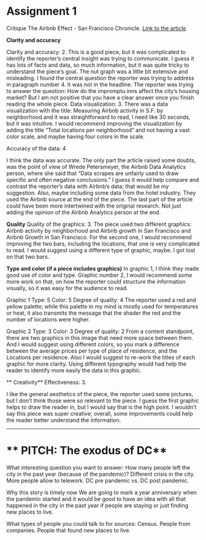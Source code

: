 # Assignment 1

Critique The Airbnb Effect - San Francisco Chronicle.
[Link to the article](https://www.sfchronicle.com/airbnb-impact-san-francisco-2015/#1)

**Clarity and accuracy** 

Clarity and accuracy: 2.
This is a good piece, but it was complicated to identify the reporter’s central insight was trying to communicate. I guess it has lots of facts and data, so much information, but it was quite tricky to understand the piece’s goal. The nut graph was a little bit extensive and misleading. I found the central question the reporter was trying to address in paragraph number 4. It was not in the headline. The reporter was trying to answer the question: How do the impromptu inns affect the city’s housing market? But I am not positive that you have a clear answer once you finish reading the whole piece.
Data visualization: 3.
There was a data visualization with the title: Measuring Airbnb activity in S.F. by neighborhood and it was straightforward to read, I need like 30 seconds, but it was intuitive. I would recommend improving the visualization by adding the title “Total locations per neighborhood” and not having a vast color scale, and maybe having four colors in the scale.

Accuracy of the data: 4

I think the data was accurate. The only part the article raised some doubts, was the point of view of Wrede Petersmeyer, the Airbnb Data Analytics person, where she said that “Data scrapes are unfairly used to draw specific and often negative conclusions.” 
I guess it would help compare and contrast the reporter’s data with Airbnb’s data; that would be my suggestion. Also, maybe including some data from the hotel industry.
They used the Airbnb source at the end of the piece. The last part of the article could have been more intertwined with the original research. Not just adding the opinion of the Airbnb Analytics person at the end.

**Quality** 
Quality of the graphics: 3.
The piece used two different graphics: Airbnb activity by neighborhood and Airbnb growth in San Francisco and Airbnb Growth in San Francisco. For the second one, I would recommend improving the two bars, including the locations, that one is very complicated to read. I would suggest using a different type of graphic, maybe. I got lost on that two bars.

**Type and color (if a piece includes graphics)** 
In graphic 1, I think they made good use of color and type. Graphic number 2, I would recommend some more work on that, on how the reporter could structure the information visually, so it was easy for the audience to read. 

Graphic 1
Type: 5
Color: 5
Degree of quality: 4
The reporter used a red and yellow palette; while this palette in my mind is mostly used for temperatures or heat, it also transmits the message that the shader the red and the number of locations were higher. 

Graphic 2
Type: 3
Color: 3
Degree of quality: 2
From a content standpoint, there are two graphics in this image that need more space between them. And I would suggest using different colors, so you mark a difference between the average prices per type of place of residence, and the Locations per residence. Also I would suggest to re-work the titles of each graphic for more clarity. Using different typography would had help the reader to identify more easily the data in this graphic.

** Creativity** 
Effectiveness: 3.

I like the general aesthetics of the piece, the reporter used some pictures, but I don’t think those were so relevant to the piece. I guess the first graphic helps to draw the reader in, but I would say that is the high point. I wouldn’t say this piece was super creative; overall, some improvements could help the reader better understand the information.

---------------

# ** PITCH: The exodus of DC** 

What interesting question you want to answer:
How many people left the city in the past year (because of the pandemic)? 
Different crisis in the city.
More people allow to telework.
DC pre pandemic vs. DC post pandemic.

Why this story is timely now
We are going to mark a year anniversary when the pandemic started and it would be good to have an idea with all that happened in the city in the past year if people are staying or just finding new places to live.
 
What types of people you could talk to for sources:
Census.
People from companies.
People that found new places to live.
 
